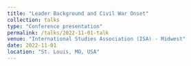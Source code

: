 ```yaml
---
title: "Leader Background and Civil War Onset"
collection: talks
type: "Conference presentation"
permalink: /talks/2022-11-01-talk
venue: "International Studies Association (ISA) - Midwest"
date: 2022-11-01
location: "St. Louis, MO, USA"
---
```

